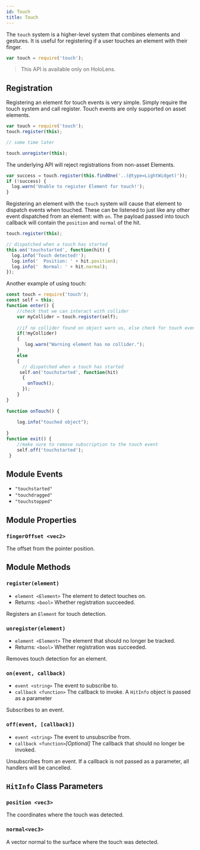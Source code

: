 ```yaml
---
id: Touch
title: Touch
---
```


The `touch` system is a higher-level system that combines elements and gestures. It is useful for registering if a user touches an element with their finger.

```javascript
var touch = require('touch');
```

> This API is available only on HoloLens.

## Registration

Registering an element for touch events is very simple. Simply require the touch system and call register. Touch events are only supported on asset elements.

```javascript
var touch = require('touch');
touch.register(this);

// some time later

touch.unregister(this);
```

The underlying API will reject registrations from non-asset Elements.

```javascript
var success = touch.register(this.findOne('..(@type=LightWidget)'));
if (!success) {
  log.warn('Unable to register Element for touch!');
}
```

Registering an element with the `touch` system will cause that element to dispatch events when touched. These can be listened to just like any other event dispatched from an element: with `on`. The payload passed into touch callback will contain the `position` and `normal` of the hit.

```javascript
touch.register(this);

// dispatched when a touch has started
this.on('touchstarted', function(hit) {
  log.info('Touch detected!');
  log.info('  Position: ' + hit.position);
  log.info('  Normal: ' + hit.normal);
});
```

Another example of using touch:

```javascript
const touch = require('touch');
const self = this;
function enter() {
    //check that we can interact with collider
    var myCollider = touch.register(self);
    
    //if no collider found on object warn us, else check for touch event
    if(!myCollider) 
    {
       log.warn("Warning element has no collider.");
    }
    else
    {
      // dispatched when a touch has started
     self.on('touchstarted', function(hit)
      {
        onTouch();
      });
    }
}
 
function onTouch() {
    
    log.info("touched object");
    
}
function exit() {    
    //make sure to remove subscription to the touch event
    self.off('touchstarted');
 }
```

## Module Events
- `"touchstarted"`
- `"touchdragged"`
- `"touchstopped"`

## Module Properties
### `fingerOffset <vec2>`

The offset from the pointer position.

## Module Methods
### `register(element)`
- `element <Element>` The element to detect touches on.
- Returns: `<bool>` Whether registration succeeded.

Registers an `Element` for touch detection.

### `unregister(element)`
- `element <Element>` The element that should no longer be tracked.
- Returns: `<bool>` Whether registration was succeeded.

Removes touch detection for an element.

### `on(event, callback)`
- `event <string>` The event to subscribe to.
- `callback <function>` The callback to invoke. A `HitInfo` object is passed as a parameter

Subscribes to an event.

### `off(event, [callback])`
- `event <string>` The event to unsubscribe from.
- `callback <function>`*[Optional]* The callback that should no longer be invoked.

Unsubscribes from an event. If a callback is not passed as a parameter, all handlers will be cancelled.

## `HitInfo` Class Parameters
### `position <vec3>`

The coordinates where the touch was detected.

### `normal<vec3>`

A vector normal to the surface where the touch was detected.
